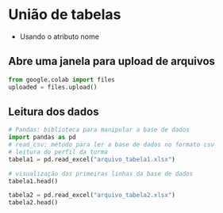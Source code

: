 # União de tabelas 
* Usando o atributo nome 

## Abre uma janela para upload de arquivos 
```python
from google.colab import files
uploaded = files.upload()
```

## Leitura dos dados 
```python
# Pandas: biblioteca para manipular a base de dados 
import pandas as pd 
# read_csv: método para ler a base de dados no formato csv
# leitura do perfil da turma  
tabela1 = pd.read_excel("arquivo_tabela1.xlsx")

# visualização das primeiras linhas da base de dados 
tabela1.head() 

tabela2 = pd.read_excel("arquivo_tabela2.xlsx")
tabela2.head()
```
